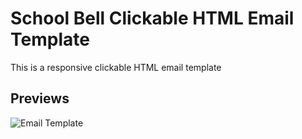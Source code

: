 # School Bell Clickable HTML Email Template

This is a responsive clickable HTML email template


## Previews

![Email Template](https://developer-zahid.github.io/School-Bell-Email-Template/assets/images/preview.png)

